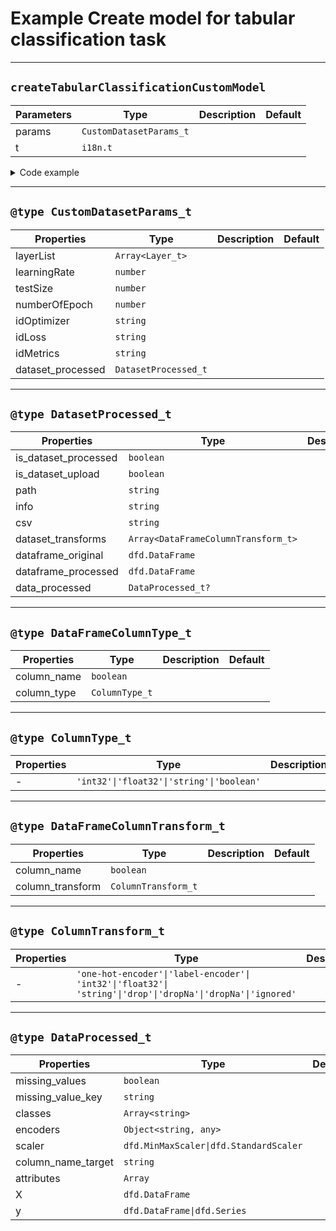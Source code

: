 # Example Create model for tabular classification task

---

## `createTabularClassificationCustomModel`

| Parameters | Type                    | Description | Default |
|------------|-------------------------|-------------|---------|
| params     | `CustomDatasetParams_t` |             |         |
| t          | `i18n.t`                |             |         |

<details>
<summary class="n4l-summary-wiki">Code example</summary>

```js
function createTabularClassificationCustomModel (params, t): Promise<tf.Sequential> {}
```

</details>

---

## `@type CustomDatasetParams_t`

| Properties        | Type                 | Description | Default |
|-------------------|----------------------|-------------|---------|
| layerList         | `Array<Layer_t>`     |             |         |
| learningRate      | `number`             |             |         |
| testSize          | `number`             |             |         |
| numberOfEpoch     | `number`             |             |         |
| idOptimizer       | `string`             |             |         |
| idLoss            | `string`             |             |         |
| idMetrics         | `string`             |             |         |
| dataset_processed | `DatasetProcessed_t` |             |         |

---

## `@type DatasetProcessed_t`

| Properties           | Type                                | Description | Default |
|----------------------|-------------------------------------|-------------|---------|
| is_dataset_processed | `boolean`                           |             |         |
| is_dataset_upload    | `boolean`                           |             |         |
| path                 | `string`                            |             |         |
| info                 | `string`                            |             |         |
| csv                  | `string`                            |             |         |
| dataset_transforms   | `Array<DataFrameColumnTransform_t>` |             |         |
| dataframe_original   | `dfd.DataFrame`                     |             |         |
| dataframe_processed  | `dfd.DataFrame`                     |             |         |
| data_processed       | `DataProcessed_t?`                  |             |         |

---

## `@type DataFrameColumnType_t`

| Properties  | Type           | Description | Default |
|-------------|----------------|-------------|---------|
| column_name | `boolean`      |             |         |
| column_type | `ColumnType_t` |             |         |

---

## `@type ColumnType_t`

| Properties | Type                                      | Description | Default |
|------------|-------------------------------------------|-------------|---------|
| -          | `'int32'\|'float32'\|'string'\|'boolean'` |             |         |

---

## `@type DataFrameColumnTransform_t`

| Properties       | Type                | Description | Default |
|------------------|---------------------|-------------|---------|
| column_name      | `boolean`           |             |         |
| column_transform | `ColumnTransform_t` |             |         |

---

## `@type ColumnTransform_t`

| Properties | Type                                                                                                        | Description | Default |
|------------|-------------------------------------------------------------------------------------------------------------|-------------|---------|
| -          | `'one-hot-encoder'\|'label-encoder'\| 'int32'\|'float32'\| 'string'\|'drop'\|'dropNa'\|'dropNa'\|'ignored'` |             |         |

---

## `@type DataProcessed_t`

| Properties         | Type                                   | Description | Default |
|--------------------|----------------------------------------|-------------|---------|
| missing_values     | `boolean`                              |             |         |
| missing_value_key  | `string`                               |             |         |
| classes            | `Array<string>`                        |             |         |
| encoders           | `Object<string, any>`                  |             |         |
| scaler             | `dfd.MinMaxScaler\|dfd.StandardScaler` |             |         |
| column_name_target | `string`                               |             |         |
| attributes         | `Array`                                |             |         |
| X                  | `dfd.DataFrame`                        |             |         |
| y                  | `dfd.DataFrame\|dfd.Series`            |             |         |
